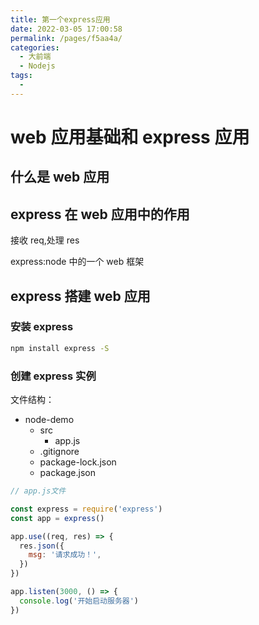 ```yaml
---
title: 第一个express应用
date: 2022-03-05 17:00:58
permalink: /pages/f5aa4a/
categories:
  - 大前端
  - Nodejs
tags:
  -
---
```


# web 应用基础和 express 应用

## 什么是 web 应用

## express 在 web 应用中的作用

接收 req,处理 res

express:node 中的一个 web 框架

## express 搭建 web 应用

### 安装 express

```sh
npm install express -S
```

### 创建 express 实例

文件结构：

- node-demo
  - src
    - app.js
  - .gitignore
  - package-lock.json
  - package.json

```js
// app.js文件

const express = require('express')
const app = express()

app.use((req, res) => {
  res.json({
    msg: '请求成功！',
  })
})

app.listen(3000, () => {
  console.log('开始启动服务器')
})
```
